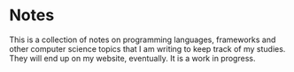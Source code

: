 # Notes

This is a collection of notes on programming languages, frameworks and other computer science topics that I am writing to keep track of my studies. They will end up on my website, eventually. It is a work in progress.
